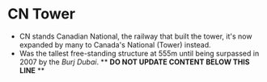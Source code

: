 CN Tower
========

* CN stands Canadian National, the railway that built the tower, it's now expanded by many to Canada's National (Tower) instead.
* Was the tallest free-standing structure at 555m until being surpassed in 2007 by the _Burj Dubai_.
** **DO NOT UPDATE CONTENT BELOW THIS LINE** **

